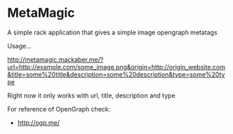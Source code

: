 # MetaMagic
A simple rack application that gives a simple image opengraph metatags

Usage...

http://metamagic.mackaber.me/?url=http://example.com/some_image.png&origin=http://origin_website.com&title=some%20title&description=some%20description&type=some%20type

Right now it only works with url, title, description and type

For reference of OpenGraph check:
- http://ogp.me/
